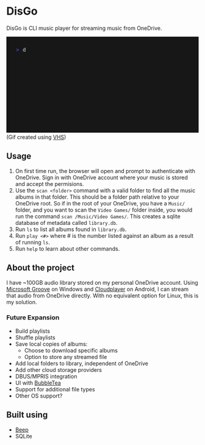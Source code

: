 # DisGo
DisGo is CLI music player for streaming music from OneDrive. 

![demo](demo.gif)
(Gif created using [VHS](https://github.com/charmbracelet/vhs))

## Usage
1. On first time run, the browser will open and prompt to authenticate with OneDrive. Sign in with OneDrive account where your music is stored and accept the permisions.
2. Use the ``scan <folder>`` command with a valid folder to find all the music albums in that folder. This should be a folder path relative to your OneDrive root. So if in the root of your OneDrive, you have a ``Music/`` folder, and you want to scan the ``Video Games/`` folder inside, you would run the command ``scan /Music/Video Games/``. This creates a sqlite database of metadata called ``library.db``.
3. Run ``ls`` to list all albums found in ``library.db``.
4. Run ``play <#>`` where # is the number listed against an album as a result of running ``ls``.
5. Run ``help`` to learn about other commands.

## About the project
I have ~100GB audio library stored on my personal OneDrive account. Using [Microsoft Groove](https://en.wikipedia.org/wiki/Groove_Music) on Windows and [Cloudplayer](https://play.google.com/store/apps/details?id=com.doubleTwist.cloudPlayerPro&hl=en_AU&pli=1) on Android, I can stream that audio from OneDrive directly. With no equivalent option for Linux, this is my solution.

### Future Expansion
- Build playlists
- Shuffle playlists
- Save local copies of albums:
  - Choose to download specific albums
  - Option to store any streamed file
- Add local folders to library, independent of OneDrive
- Add other cloud storage providers
- DBUS/MPRIS integration
- UI with [BubbleTea](https://github.com/charmbracelet/bubbletea)
- Support for additional file types
- Other OS support?

## Built using
- [Beep](https://github.com/gopxl/beep)
- SQLite